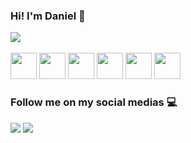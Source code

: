 ### Hi! I'm Daniel 👋
<div>
  <picture>
    <source
      srcset="https://github-readme-stats.vercel.app/api?username=dansouzaeu&show_icons=true&theme=dracula"
      media="(prefers-color-scheme: dark)"
    />
    <source
      srcset="https://github-readme-stats.vercel.app/api?username=dansouzaeu&show_icons=true"
      media="(prefers-color-scheme: dracula), (prefers-color-scheme: no-preference)"
    />
    <img src="https://github-readme-stats.vercel.app/api?username=dansouzaeu&show_icons=true&theme=dracula" />
  </picture>
  <!---<picture>
    <img src="https://github-readme-stats.vercel.app/api/top-langs/?username=dansouzaeu&layout=compact" />
  </picture> --->
</div><br>
<div>
  <picture><img src="https://cdn.jsdelivr.net/gh/devicons/devicon/icons/microsoftsqlserver/microsoftsqlserver-plain-wordmark.svg" width=42px /></picture>
  <picture><img src="https://cdn.jsdelivr.net/gh/devicons/devicon/icons/python/python-original-wordmark.svg" width=42px /></picture>
  <picture><img src="https://cdn.jsdelivr.net/gh/devicons/devicon/icons/html5/html5-original-wordmark.svg" width=42px /></picture>
  <picture><img src="https://cdn.jsdelivr.net/gh/devicons/devicon/icons/css3/css3-original-wordmark.svg" width=42px /></picture>
  <picture><img src="https://cdn.jsdelivr.net/gh/devicons/devicon/icons/vscode/vscode-original-wordmark.svg" width=42px /></picture>
  <picture><img src="https://cdn.jsdelivr.net/gh/devicons/devicon/icons/mysql/mysql-original-wordmark.svg" width=42px /></picture>
</div>

### Follow me on my social medias 💻
<div>
  <a href="https://linkedin.com/in/dansouzaeu" target="_blank"><img src="https://img.shields.io/badge/LinkedIn-0077B5?style=for-the-badge&logo=linkedin&logoColor=white" /></a>
  <a href="https://t.me/dansouzaeu" target="_blank"><img src="https://img.shields.io/badge/Telegram-2CA5E0?style=for-the-badge&logo=telegram&logoColor=white" /></a>
</div>
